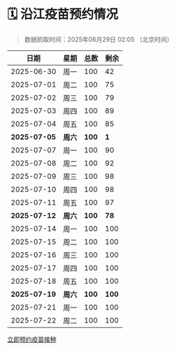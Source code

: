 # 🗓️ 沿江疫苗预约情况

> 数据抓取时间：2025年06月29日 02:05 （北京时间）

| 日期 | 星期 | 总数 | 剩余 |
|------|------|------|------|
| 2025-06-30 | 周一 | 100 | 42 |
| 2025-07-01 | 周二 | 100 | 75 |
| 2025-07-02 | 周三 | 100 | 79 |
| 2025-07-03 | 周四 | 100 | 89 |
| 2025-07-04 | 周五 | 100 | 85 |
| **2025-07-05** | **周六** | **100** | **1** |
| 2025-07-07 | 周一 | 100 | 90 |
| 2025-07-08 | 周二 | 100 | 92 |
| 2025-07-09 | 周三 | 100 | 98 |
| 2025-07-10 | 周四 | 100 | 98 |
| 2025-07-11 | 周五 | 100 | 97 |
| **2025-07-12** | **周六** | **100** | **78** |
| 2025-07-14 | 周一 | 100 | 100 |
| 2025-07-15 | 周二 | 100 | 100 |
| 2025-07-16 | 周三 | 100 | 100 |
| 2025-07-17 | 周四 | 100 | 100 |
| 2025-07-18 | 周五 | 100 | 100 |
| **2025-07-19** | **周六** | **100** | **100** |
| 2025-07-21 | 周一 | 100 | 100 |
| 2025-07-22 | 周二 | 100 | 100 |


<div class="button-container">
<a class="btn" href="http://yfzweb.ishequ.net/#/login" target="_blank">立即预约疫苗接种</a>
</div>

